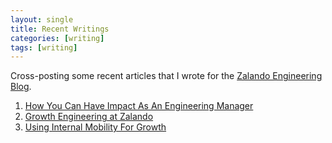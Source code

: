 ```yaml
---
layout: single
title: Recent Writings 
categories: [writing]
tags: [writing]
---
```


Cross-posting some recent articles that I wrote for the [Zalando Engineering Blog](https://engineering.zalando.com/).

1. [How You Can Have Impact As An Engineering Manager](https://engineering.zalando.com/posts/2023/01/how-you-can-have-impact-as-an-engineering-manager.html)
2. [Growth Engineering at Zalando](https://engineering.zalando.com/posts/2022/07/growth-engineering-at-zalando.html)
3. [Using Internal Mobility For Growth](https://engineering.zalando.com/posts/2021/09/internal-mobility.html)
